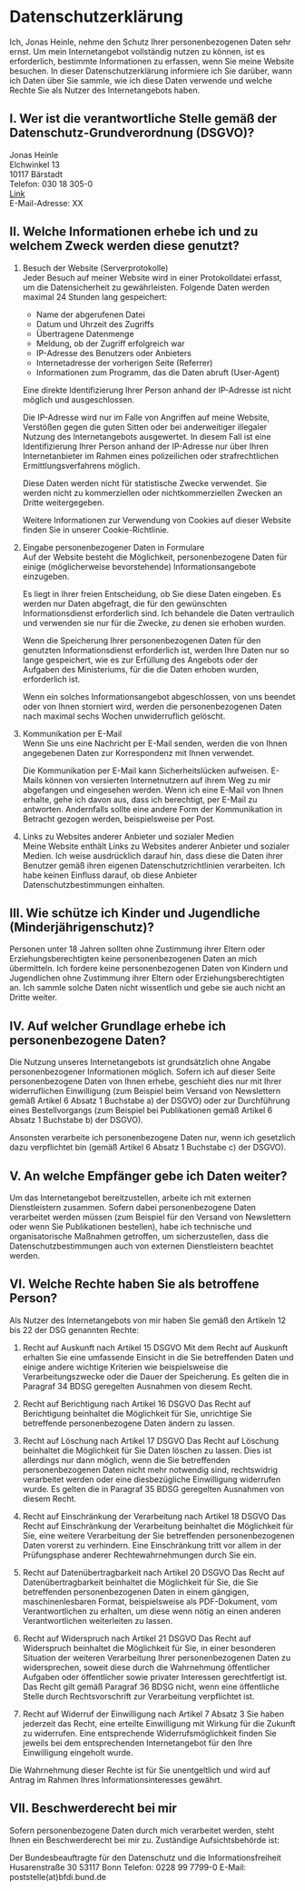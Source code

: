 # Datenschutzerklärung

Ich, Jonas Heinle, nehme den Schutz Ihrer personenbezogenen Daten sehr ernst. Um mein Internetangebot vollständig nutzen zu können, ist es erforderlich, bestimmte Informationen zu erfassen, wenn Sie meine Website besuchen. In dieser Datenschutzerklärung informiere ich Sie darüber, wann ich Daten über Sie sammle, wie ich diese Daten verwende und welche Rechte Sie als Nutzer des Internetangebots haben.

## I. Wer ist die verantwortliche Stelle gemäß der Datenschutz-Grundverordnung (DSGVO)?
Jonas Heinle  
Elchwinkel 13  
10117 Bärstadt  
Telefon: 030 18 305-0  
[Link](#)  
E-Mail-Adresse: XX

## II. Welche Informationen erhebe ich und zu welchem Zweck werden diese genutzt?
1. Besuch der Website (Serverprotokolle)  
   Jeder Besuch auf meiner Website wird in einer Protokolldatei erfasst, um die Datensicherheit zu gewährleisten. Folgende Daten werden maximal 24 Stunden lang gespeichert:

   - Name der abgerufenen Datei
   - Datum und Uhrzeit des Zugriffs
   - Übertragene Datenmenge
   - Meldung, ob der Zugriff erfolgreich war
   - IP-Adresse des Benutzers oder Anbieters
   - Internetadresse der vorherigen Seite (Referrer)
   - Informationen zum Programm, das die Daten abruft (User-Agent)

   Eine direkte Identifizierung Ihrer Person anhand der IP-Adresse ist nicht möglich und ausgeschlossen.

   Die IP-Adresse wird nur im Falle von Angriffen auf meine Website, Verstößen gegen die guten Sitten oder bei anderweitiger illegaler Nutzung des Internetangebots ausgewertet. In diesem Fall ist eine Identifizierung Ihrer Person anhand der IP-Adresse nur über Ihren Internetanbieter im Rahmen eines polizeilichen oder strafrechtlichen Ermittlungsverfahrens möglich.

   Diese Daten werden nicht für statistische Zwecke verwendet. Sie werden nicht zu kommerziellen oder nichtkommerziellen Zwecken an Dritte weitergegeben.

   Weitere Informationen zur Verwendung von Cookies auf dieser Website finden Sie in unserer Cookie-Richtlinie.

2. Eingabe personenbezogener Daten in Formulare  
   Auf der Website besteht die Möglichkeit, personenbezogene Daten für einige (möglicherweise bevorstehende) Informationsangebote einzugeben.

   Es liegt in Ihrer freien Entscheidung, ob Sie diese Daten eingeben. Es werden nur Daten abgefragt, die für den gewünschten Informationsdienst erforderlich sind. Ich behandele die Daten vertraulich und verwenden sie nur für die Zwecke, zu denen sie erhoben wurden.

   Wenn die Speicherung Ihrer personenbezogenen Daten für den genutzten Informationsdienst erforderlich ist, werden Ihre Daten nur so lange gespeichert, wie es zur Erfüllung des Angebots oder der Aufgaben des Ministeriums, für die die Daten erhoben wurden, erforderlich ist.

   Wenn ein solches Informationsangebot abgeschlossen, von uns beendet oder von Ihnen storniert wird, werden die personenbezogenen Daten nach maximal sechs Wochen unwiderruflich gelöscht.

3. Kommunikation per E-Mail  
   Wenn Sie uns eine Nachricht per E-Mail senden, werden die von Ihnen angegebenen Daten zur Korrespondenz mit Ihnen verwendet.

   Die Kommunikation per E-Mail kann Sicherheitslücken aufweisen. E-Mails können von versierten Internetnutzern auf ihrem Weg zu mir abgefangen und eingesehen werden. Wenn ich eine E-Mail von Ihnen erhalte, gehe ich davon aus, dass ich berechtigt, per E-Mail zu antworten. Andernfalls sollte eine andere Form der Kommunikation in Betracht gezogen werden, beispielsweise per Post.

4. Links zu Websites anderer Anbieter und sozialer Medien  
   Meine Website enthält Links zu Websites anderer Anbieter und sozialer Medien. Ich weise ausdrücklich darauf hin, dass diese die Daten ihrer Benutzer gemäß ihren eigenen Datenschutzrichtlinien verarbeiten. Ich habe keinen Einfluss darauf, ob diese Anbieter Datenschutzbestimmungen einhalten.

## III. Wie schütze ich Kinder und Jugendliche (Minderjährigenschutz)?
Personen unter 18 Jahren sollten ohne Zustimmung ihrer Eltern oder Erziehungsberechtigten keine personenbezogenen Daten an mich übermitteln. Ich fordere keine personenbezogenen Daten von Kindern und Jugendlichen ohne Zustimmung ihrer Eltern oder Erziehungsberechtigten an. Ich sammle solche Daten nicht wissentlich und gebe sie auch nicht an Dritte weiter.

## IV. Auf welcher Grundlage erhebe ich personenbezogene Daten?
Die Nutzung unseres Internetangebots ist grundsätzlich ohne Angabe personenbezogener Informationen möglich. Sofern ich auf dieser Seite personenbezogene Daten von Ihnen erhebe, geschieht dies nur mit Ihrer widerruflichen Einwilligung (zum Beispiel beim Versand von Newslettern gemäß Artikel 6 Absatz 1 Buchstabe a) der DSGVO) oder zur Durchführung eines Bestellvorgangs (zum Beispiel bei Publikationen gemäß Artikel 6 Absatz 1 Buchstabe b) der DSGVO).

Ansonsten verarbeite ich personenbezogene Daten nur, wenn ich gesetzlich dazu verpflichtet bin (gemäß Artikel 6 Absatz 1 Buchstabe c) der DSGVO).

## V. An welche Empfänger gebe ich Daten weiter?
Um das Internetangebot bereitzustellen, arbeite ich mit externen Dienstleistern zusammen. Sofern dabei personenbezogene Daten verarbeitet werden müssen (zum Beispiel für den Versand von Newslettern oder wenn Sie Publikationen bestellen), habe ich technische und organisatorische Maßnahmen getroffen, um sicherzustellen, dass die Datenschutzbestimmungen auch von externen Dienstleistern beachtet werden.

## VI. Welche Rechte haben Sie als betroffene Person?
Als Nutzer des Internetangebots von mir haben Sie gemäß den Artikeln 12 bis 22 der DSG genannten
Rechte: 

1. 	Recht auf Auskunft nach Artikel 15 DSGVO
	Mit dem Recht auf Auskunft erhalten Sie eine umfassende Einsicht in die Sie 
	betreffenden Daten und einige andere wichtige Kriterien wie beispielsweise die 
	Verarbeitungszwecke oder die Dauer der Speicherung. Es gelten die in Paragraf 34 BDSG 
	geregelten Ausnahmen von diesem Recht. 

2. 	Recht auf Berichtigung nach Artikel 16 DSGVO
	Das Recht auf Berichtigung beinhaltet die Möglichkeit für Sie, unrichtige Sie betreffende personenbezogene Daten ändern zu lassen. 

3.	Recht auf Löschung nach Artikel 17 DSGVO
	Das Recht auf Löschung beinhaltet die Möglichkeit für Sie Daten löschen zu lassen. Dies ist allerdings nur dann möglich, wenn die Sie betreffenden personenbezogenen Daten nicht mehr notwendig sind, rechtswidrig verarbeitet werden oder eine diesbezügliche Einwilligung widerrufen wurde. Es gelten die in Paragraf 35 BDSG geregelten Ausnahmen von diesem Recht.

4. 	Recht auf Einschränkung der Verarbeitung nach Artikel 18 DSGVO
	Das Recht auf Einschränkung der Verarbeitung beinhaltet die Möglichkeit für Sie, eine weitere Verarbeitung der Sie betreffenden personenbezogenen Daten vorerst zu verhindern. Eine Einschränkung tritt vor allem in der Prüfungsphase anderer Rechtewahrnehmungen durch Sie ein. 

5.	Recht auf Datenübertragbarkeit nach Artikel 20 DSGVO
	Das Recht auf Datenübertragbarkeit beinhaltet die Möglichkeit für Sie, die Sie betreffenden personenbezogenen Daten in einem gängigen, maschinenlesbaren Format, beispielsweise als PDF-Dokument, vom Verantwortlichen zu erhalten, um diese wenn nötig an einen anderen Verantwortlichen weiterleiten zu lassen.

6.	Recht auf Widerspruch nach Artikel 21 DSGVO
	Das Recht auf Widerspruch beinhaltet die Möglichkeit für Sie, in einer besonderen Situation der weiteren Verarbeitung Ihrer personenbezogenen Daten zu widersprechen, soweit diese durch die Wahrnehmung öffentlicher Aufgaben oder öffentlicher sowie privater Interessen gerechtfertigt ist. Das Recht gilt gemäß Paragraf 36 BDSG nicht, wenn eine öffentliche Stelle durch Rechtsvorschrift zur Verarbeitung verpflichtet ist.

7.	Recht auf Widerruf der Einwilligung nach Artikel 7 Absatz 3 
	Sie haben jederzeit das Recht, eine erteilte Einwilligung mit Wirkung für die Zukunft zu widerrufen. Eine entsprechende Widerrufsmöglichkeit finden Sie jeweils bei dem entsprechenden Internetangebot für den Ihre Einwilligung eingeholt wurde.

Die Wahrnehmung dieser Rechte ist für Sie unentgeltlich und wird auf Antrag im Rahmen Ihres Informationsinteresses gewährt.

## VII. Beschwerderecht bei mir

Sofern personenbezogene Daten durch mich verarbeitet werden, steht Ihnen ein Beschwerderecht bei mir zu. Zuständige Aufsichtsbehörde ist:

Der Bundesbeauftragte für den Datenschutz und die Informationsfreiheit
Husarenstraße 30
53117 Bonn
Telefon: 0228 99 7799-0
E-Mail: poststelle(at)bfdi.bund.de